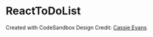 # ReactToDoList
Created with CodeSandbox
Design Credit: [Cassie Evans](https://codepen.io/cassie-codes/pen/pYwXwb)